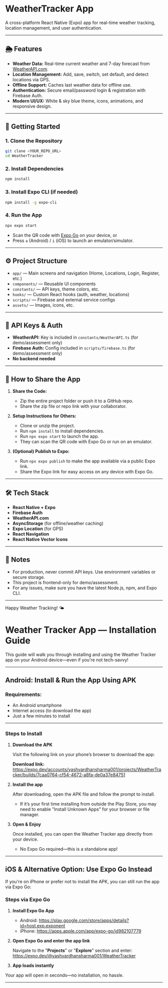 # WeatherTracker App

A cross-platform React Native (Expo) app for real-time weather tracking, location management, and user authentication.

---

## 🌦️ Features
- **Weather Data:** Real-time current weather and 7-day forecast from [WeatherAPI.com](https://www.weatherapi.com/).
- **Location Management:** Add, save, switch, set default, and detect locations via GPS.
- **Offline Support:** Caches last weather data for offline use.
- **Authentication:** Secure email/password login & registration with Firebase Auth.
- **Modern UI/UX:** White & sky blue theme, icons, animations, and responsive design.

---

## 🚀 Getting Started

### 1. **Clone the Repository**
```bash
git clone <YOUR_REPO_URL>
cd WeatherTracker
```

### 2. **Install Dependencies**
```bash
npm install
```

### 3. **Install Expo CLI (if needed)**
```bash
npm install -g expo-cli
```

### 4. **Run the App**
```bash
npx expo start
```
- Scan the QR code with [Expo Go](https://expo.dev/go) on your device, or
- Press `a` (Android) / `i` (iOS) to launch an emulator/simulator.

---

## ⚙️ Project Structure
- `app/` — Main screens and navigation (Home, Locations, Login, Register, etc.)
- `components/` — Reusable UI components
- `constants/` — API keys, theme colors, etc.
- `hooks/` — Custom React hooks (auth, weather, locations)
- `scripts/` — Firebase and external service configs
- `assets/` — Images, icons, etc.

---

## 🔑 API Keys & Auth
- **WeatherAPI:** Key is included in `constants/WeatherAPI.ts` (for demo/assessment only)
- **Firebase Auth:** Config included in `scripts/firebase.ts` (for demo/assessment only)
- **No backend needed**

---

## 📲 How to Share the App

1. **Share the Code:**
   - Zip the entire project folder or push it to a GitHub repo.
   - Share the zip file or repo link with your collaborator.

2. **Setup Instructions for Others:**
   - Clone or unzip the project.
   - Run `npm install` to install dependencies.
   - Run `npx expo start` to launch the app.
   - They can scan the QR code with Expo Go or run on an emulator.

3. **(Optional) Publish to Expo:**
   - Run `npx expo publish` to make the app available via a public Expo link.
   - Share the Expo link for easy access on any device with Expo Go.

---

## 🛠️ Tech Stack
- **React Native + Expo**
- **Firebase Auth**
- **WeatherAPI.com**
- **AsyncStorage** (for offline/weather caching)
- **Expo Location** (for GPS)
- **React Navigation**
- **React Native Vector Icons**

---

## 📝 Notes
- For production, never commit API keys. Use environment variables or secure storage.
- This project is frontend-only for demo/assessment.
- For any issues, make sure you have the latest Node.js, npm, and Expo CLI.

---

Happy Weather Tracking! 🌤️



# Weather Tracker App — Installation Guide

This guide will walk you through installing and using the Weather Tracker app on your Android device—even if you're not tech-savvy!

---

##  Android: Install & Run the App Using APK

###  Requirements:
- An Android smartphone
- Internet access (to download the app)
- Just a few minutes to install

---

###  Steps to Install

1. **Download the APK**

   Visit the following link on your phone’s browser to download the app:
   
   **Download link:**  
https://expo.dev/accounts/yashvardhansharma001/projects/WeatherTracker/builds/7caa0764-cf54-4672-a8fa-de0a37e84751

2. **Install the app**
   
   After downloading, open the APK file and follow the prompt to install.
   
   - If it’s your first time installing from outside the Play Store, you may need to enable "Install Unknown Apps" for your browser or file manager.
   
3. **Open & Enjoy**

   Once installed, you can open the Weather Tracker app directly from your device.
   - No Expo Go required—this is a standalone app!

---

##  iOS & Alternative Option: Use Expo Go Instead

If you're on iPhone or prefer not to install the APK, you can still run the app via Expo Go:

###  Steps via Expo Go

1. **Install Expo Go App**
   - Android: https://play.google.com/store/apps/details?id=host.exp.exponent
   - iPhone: https://apps.apple.com/app/expo-go/id982107779

2. **Open Expo Go and enter the app link**

   Navigate to the "**Projects**" or "**Explore**" section and enter:
https://expo.dev/@yashvardhansharma001/WeatherTracker

3. **App loads instantly**

Your app will open in seconds—no installation, no hassle.

---
